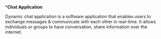 *********************Chat Application********************

Dynamic chat application is a software application that enables users to exchange
messages & communicate with each other in real-time. It allows individuals or
groups to have conversation, share information over the internet.
